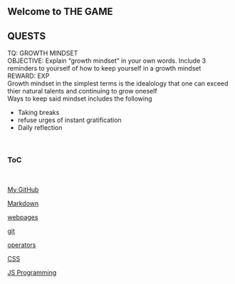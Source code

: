 ## Welcome to THE GAME
<h2> QUESTS </h2>
  TQ: GROWTH MINDSET
    <br>OBJECTIVE: Explain “growth mindset” in your own words. Include 3 reminders to yourself of how to keep yourself in a growth mindset
    <br>REWARD: EXP
    <br>Growth mindset in the simplest terms is the idealology that one can exceed thier natural talents and continuing to grow oneself 
   <br> Ways to keep said mindset includes the following
    <ul>
  <li>Taking breaks</li>
  <li>refuse urges of instant gratification</li>
  <li>Daily reflection</li>
  </ul>

<br> <h3>ToC </h3> <br>

  [My GitHub](https://github.com/P0PT4R7) <br> 
  
  [Markdown](https://p0pt4r7.github.io/markdown) <br> 
  
  [webpages](https://p0pt4r7.github.io/structure-webpages) <br> 
  
  [git](https://p0pt4r7.github.io/revisions-cloud) <br> 
  
  [operators](https://p0pt4r7.github.io/operators) <br> 
  
  [CSS](https://p0pt4r7.github.io/CSS) <br> 
  
  [JS Programming](https://p0pt4r7.github.io/programming)
  

